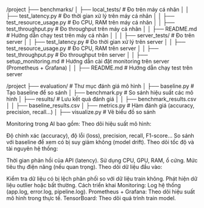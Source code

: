 /project
├── benchmarks/
│   ├── local_tests/               # Đo trên máy cá nhân
│   │   ├── test_latency.py        # Đo thời gian xử lý trên máy cá nhân
│   │   ├── test_resource_usage.py # Đo CPU, RAM trên máy cá nhân
│   │   ├── test_throughput.py     # Đo throughput trên máy cá nhân
│   │   ├── README.md              # Hướng dẫn chạy test trên máy cá nhân
│   │
│   ├── server_tests/              # Đo trên server
│   │   ├── test_latency.py        # Đo thời gian xử lý trên server
│   │   ├── test_resource_usage.py # Đo CPU, RAM trên server
│   │   ├── test_throughput.py     # Đo throughput trên server
│   │   ├── setup_monitoring.md    # Hướng dẫn cài đặt monitoring trên server (Prometheus + Grafana)
│   │   ├── README.md              # Hướng dẫn chạy test trên server




/project
├── evaluation/                 # Thư mục đánh giá mô hình
│   ├── baseline.py             # Tạo baseline để so sánh
│   ├── benchmark.py            # So sánh hiệu suất các mô hình
│   ├── results/                # Lưu kết quả đánh giá
│   │   ├── benchmark_results.csv
│   │   ├── baseline_results.csv
│   ├── metrics.py              # Hàm đánh giá (accuracy, precision, recall...)
│   ├── visualize.py            # Vẽ biểu đồ so sánh



Monitoring trong AI bao gồm:
Theo dõi hiệu suất mô hình:

Độ chính xác (accuracy), độ lỗi (loss), precision, recall, F1-score…
So sánh với baseline để xem có bị suy giảm không (model drift).
Theo dõi tốc độ và tài nguyên hệ thống:

Thời gian phản hồi của API (latency).
Sử dụng CPU, GPU, RAM, ổ cứng.
Mức tiêu thụ điện năng (nếu quan trọng).
Theo dõi dữ liệu đầu vào:

Kiểm tra dữ liệu có bị lệch phân phối so với dữ liệu train không.
Phát hiện dữ liệu outlier hoặc bất thường.
Cách triển khai Monitoring:
Log hệ thống (app.log, error.log, pipeline.log).
Prometheus + Grafana: Theo dõi hiệu suất mô hình trong thực tế.
TensorBoard: Theo dõi quá trình train model.
